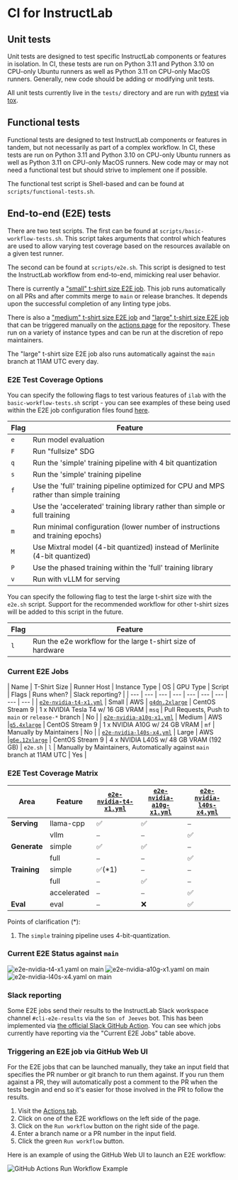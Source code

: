 # CI for InstructLab

## Unit tests

Unit tests are designed to test specific InstructLab components or features in isolation. In CI, these tests are run on Python 3.11 and Python 3.10 on CPU-only Ubuntu
runners as well as Python 3.11 on CPU-only MacOS runners. Generally, new code should be adding or modifying unit tests.

All unit tests currently live in the `tests/` directory and are run with [pytest](https://docs.pytest.org/) via [tox](https://tox.wiki/).

## Functional tests

Functional tests are designed to test InstructLab components or features in tandem, but not necessarily as part of a complex workflow. In CI, these tests are run on
Python 3.11 and Python 3.10 on CPU-only Ubuntu runners as well as Python 3.11 on CPU-only MacOS runners. New code may or may not need a functional test but should strive
to implement one if possible.

The functional test script is Shell-based and can be found at `scripts/functional-tests.sh`.

## End-to-end (E2E) tests

There are two test scripts. The first can be found at `scripts/basic-workflow-tests.sh`.
This script takes arguments that control which features are used to allow
varying test coverage based on the resources available on a given test runner.

The second can be found at `scripts/e2e.sh`. This script is designed to test the
InstructLab workflow from end-to-end, mimicking real user behavior.

There is currently a ["small" t-shirt size E2E job](https://github.com/instructlab/instructlab/blob/main/.github/workflows/e2e-nvidia-t4-x1.yml).
This job runs automatically on all PRs and after commits merge to `main` or release
branches. It depends upon the successful completion of any linting type jobs.

There is also a ["medium" t-shirt size E2E job](https://github.com/instructlab/instructlab/blob/main/.github/workflows/e2e-nvidia-a10g-x1.yml) and ["large" t-shirt size E2E job](https://github.com/instructlab/instructlab/blob/main/.github/workflows/e2e-nvidia-l40s-x4.yml) that can be triggered manually on the [actions
page](https://github.com/instructlab/instructlab/actions) for the repository.
These run on a variety of instance types and can be run at the discretion of
repo maintainers.

The "large" t-shirt size E2E job also runs automatically against the `main` branch at 11AM UTC every day.

### E2E Test Coverage Options

You can specify the following flags to test various features of `ilab` with the
`basic-workflow-tests.sh` script - you can see examples of these being used within
the E2E job configuration files found
[here](https://github.com/instructlab/instructlab/blob/main/.github/workflows/).

| Flag | Feature |
| --- | --- |
| `e` | Run model evaluation |
| `F` | Run "fullsize" SDG |
| `q` | Run the 'simple' training pipeline with 4 bit quantization |
| `s` | Run the 'simple' training pipeline |
| `f` | Use the 'full' training pipeline optimized for CPU and MPS rather than simple training |
| `a` | Use the 'accelerated' training library rather than simple or full training |
| `m` | Run minimal configuration (lower number of instructions and training epochs) |
| `M` | Use Mixtral model (4-bit quantized) instead of Merlinite (4-bit quantized) |
| `P` | Use the phased training within the 'full' training library |
| `v` | Run with vLLM for serving |

You can specify the following flag to test the large t-shirt size with the `e2e.sh`
script. Support for the recommended workflow for other t-shirt sizes will be added to
this script in the future.

| Flag | Feature |
| --- | --- |
| `l` | Run the e2e workflow for the large t-shirt size of hardware |

### Current E2E Jobs

| Name | T-Shirt Size | Runner Host | Instance Type | OS | GPU Type | Script | Flags | Runs when? | Slack reporting? |
| --- | --- | --- | --- | --- | --- | --- | --- | --- |
| [`e2e-nvidia-t4-x1.yml`](https://github.com/instructlab/instructlab/blob/main/.github/workflows/e2e-nvidia-t4-x1.yml) | Small | AWS | [`g4dn.2xlarge`](https://aws.amazon.com/ec2/instance-types/g4/) | CentOS Stream 9 | 1 x NVIDIA Tesla T4 w/ 16 GB VRAM | `msq` | Pull Requests, Push to `main` or `release-*` branch | No |
| [`e2e-nvidia-a10g-x1.yml`](https://github.com/instructlab/instructlab/blob/main/.github/workflows/e2e-nvidia-a10g-x1.yml) | Medium | AWS |[`g5.4xlarge`](https://aws.amazon.com/ec2/instance-types/g5/) | CentOS Stream 9 | 1 x NVIDIA A10G w/ 24 GB VRAM | `mf` | Manually by Maintainers | No |
| [`e2e-nvidia-l40s-x4.yml`](https://github.com/instructlab/instructlab/blob/main/.github/workflows/e2e-nvidia-l40s-x4.yml) | Large | AWS |[`g6e.12xlarge`](https://aws.amazon.com/ec2/instance-types/g6e/) | CentOS Stream 9 | 4 x NVIDIA L40S w/ 48 GB VRAM (192 GB) | `e2e.sh` | `l` | Manually by Maintainers, Automatically against `main` branch at 11AM UTC | Yes |

### E2E Test Coverage Matrix

| Area | Feature | [`e2e-nvidia-t4-x1.yml`](https://github.com/instructlab/instructlab/blob/main/.github/workflows/e2e-nvidia-t4-x1.yml) | [`e2e-nvidia-a10g-x1.yml`](https://github.com/instructlab/instructlab/blob/main/.github/workflows/e2e-nvidia-a10g-x1.yml) | [`e2e-nvidia-l40s-x4.yml`](https://github.com/instructlab/instructlab/blob/main/.github/workflows/e2e-nvidia-l40s-x4.yml) |
| --- | --- | --- | --- | --- |
| **Serving**  | llama-cpp                |✅|✅|⎯|
|              | vllm                     |⎯|⎯|✅|
| **Generate** | simple                   |✅|✅|⎯|
|              | full                     |⎯|⎯|✅|
| **Training** | simple                   |✅(*1)|⎯|⎯|
|              | full                     |⎯ |✅|⎯|
|              | accelerated              |⎯|⎯|✅|
| **Eval**     | eval                     |⎯|❌|✅|

Points of clarification (*):

1. The `simple` training pipeline uses 4-bit-quantization.

### Current E2E Status against `main`

![`e2e-nvidia-t4-x1.yaml` on `main`](https://github.com/instructlab/instructlab/actions/workflows/e2e-nvidia-t4-x1.yml/badge.svg?branch=main)
![`e2e-nvidia-a10g-x1.yaml` on `main`](https://github.com/instructlab/instructlab/actions/workflows/e2e-nvidia-a10g-x1.yml/badge.svg?branch=main)
![`e2e-nvidia-l40s-x4.yaml` on `main`](https://github.com/instructlab/instructlab/actions/workflows/e2e-nvidia-l40s-x4.yml/badge.svg?branch=main)

### Slack reporting

Some E2E jobs send their results to the InstructLab Slack workspace channel `#cli-e2e-results` via the `Son of Jeeves` bot. This has been implemented
via [the official Slack GitHub Action](https://github.com/slackapi/slack-github-action?tab=readme-ov-file#technique-2-slack-app). You can see which jobs currently have reporting via the "Current E2E Jobs" table above.

### Triggering an E2E job via GitHub Web UI

For the E2E jobs that can be launched manually, they take an input field that
specifies the PR number or git branch to run them against. If you run them
against a PR, they will automatically post a comment to the PR when the tests
begin and end so it's easier for those involved in the PR to follow the results.

1. Visit the [Actions tab](https://github.com/instructlab/instructlab/actions).
2. Click on one of the E2E workflows on the left side of the page.
3. Click on the `Run workflow` button on the right side of the page.
4. Enter a branch name or a PR number in the input field.
5. Click the green `Run workflow` button.

Here is an example of using the GitHub Web UI to launch an E2E workflow:

![GitHub Actions Run Workflow Example](images/github-actions-run-workflow-example.png)
